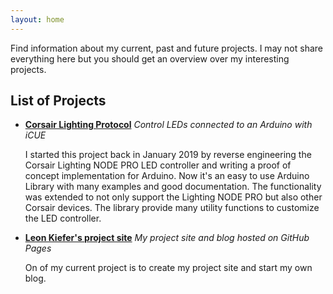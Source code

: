 ```yaml
---
layout: home
---
```

Find information about my current, past and future projects.
I may not share everything here but you should get an overview over my interesting projects.

## List of Projects

- [**Corsair Lighting Protocol**](https://github.com/Legion2/CorsairLightingProtocol)
  *Control LEDs connected to an Arduino with iCUE*

  I started this project back in January 2019 by reverse engineering the Corsair Lighting NODE PRO LED controller and writing a proof of concept implementation for Arduino.
  Now it's an easy to use Arduino Library with many examples and good documentation.
  The functionality was extended to not only support the Lighting NODE PRO but also other Corsair devices.
  The library provide many utility functions to customize the LED controller.
- [**Leon Kiefer's project site**](https://github.com/Legion2/legion2.github.io)
  *My project site and blog hosted on GitHub Pages*
  
  On of my current project is to create my project site and start my own blog.
